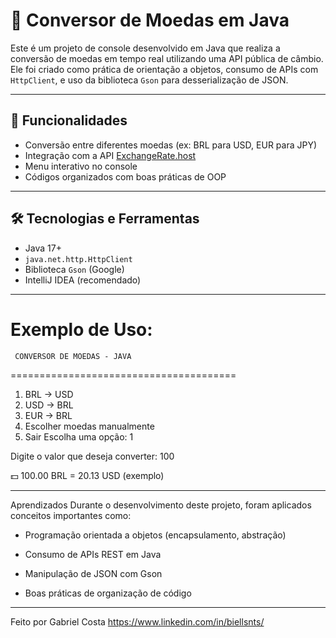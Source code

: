 # 💱 Conversor de Moedas em Java


Este é um projeto de console desenvolvido em Java que realiza a conversão de moedas em tempo real utilizando uma API pública de câmbio. Ele foi criado como prática de orientação a objetos, consumo de APIs com `HttpClient`, e uso da biblioteca `Gson` para desserialização de JSON.

---

## 🚀 Funcionalidades

- Conversão entre diferentes moedas (ex: BRL para USD, EUR para JPY)
- Integração com a API [ExchangeRate.host](https://exchangerate.host)
- Menu interativo no console
- Códigos organizados com boas práticas de OOP

---

## 🛠️ Tecnologias e Ferramentas

- Java 17+
- `java.net.http.HttpClient`
- Biblioteca `Gson` (Google)
- IntelliJ IDEA (recomendado)

---

Exemplo de Uso:
=======================================
     CONVERSOR DE MOEDAS - JAVA
=======================================
1. BRL -> USD
2. USD -> BRL
3. EUR -> BRL
4. Escolher moedas manualmente
5. Sair
Escolha uma opção: 1

Digite o valor que deseja converter: 100

💵 100.00 BRL = 20.13 USD (exemplo)


---

Aprendizados
Durante o desenvolvimento deste projeto, foram aplicados conceitos importantes como:

- Programação orientada a objetos (encapsulamento, abstração)

- Consumo de APIs REST em Java

- Manipulação de JSON com Gson

- Boas práticas de organização de código

---

Feito por Gabriel Costa
https://www.linkedin.com/in/biellsnts/

